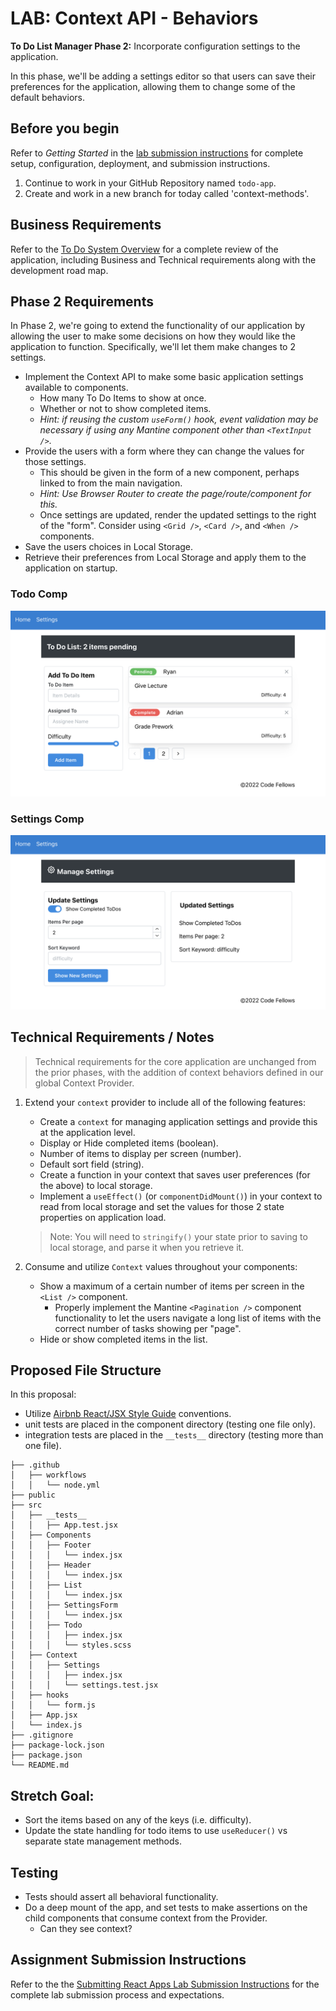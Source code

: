 # LAB: Context API - Behaviors

**To Do List Manager Phase 2:** Incorporate configuration settings to the application.

In this phase, we'll be adding a settings editor so that users can save their preferences for the application, allowing them to change some of the default behaviors.

## Before you begin

Refer to *Getting Started*  in the [lab submission instructions](../../../reference/submission-instructions/labs/README.md) for complete setup, configuration, deployment, and submission instructions.

1. Continue to work in your GitHub Repository named `todo-app`.
1. Create and work in a new branch for today called 'context-methods'.

## Business Requirements

Refer to the [To Do System Overview](../../apps-and-libraries/todo/README.md) for a complete review of the application, including Business and Technical requirements along with the development road map.

## Phase 2 Requirements

In Phase 2, we're going to extend the functionality of our application by allowing the user to make some decisions on how they would like the application to function. Specifically, we'll let them make changes to 2 settings.

- Implement the Context API to make some basic application settings available to components.
  - How many To Do Items to show at once.
  - Whether or not to show completed items.
  - *Hint: if reusing the custom `useForm()` hook, event validation may be necessary if using any Mantine component other than `<TextInput />`.*
- Provide the users with a form where they can change the values for those settings.
  - This should be given in the form of a new component, perhaps linked to from the main navigation.
  - *Hint: Use Browser Router to create the page/route/component for this.*
  - Once settings are updated, render the updated settings to the right of the "form".  Consider using `<Grid />`, `<Card />`, and `<When />` components.
- Save the users choices in Local Storage.
- Retrieve their preferences from Local Storage and apply them to the application on startup.

### Todo Comp

![Todo with Pagination](todo.png)

### Settings Comp

![Settings Page](settings.png)


## Technical Requirements / Notes

> Technical requirements for the core application are unchanged from the prior phases, with the addition of context behaviors defined in our global Context Provider.

1. Extend your `context` provider to include all of the following features:
   - Create a `context` for managing application settings and provide this at the application level.
   - Display or Hide completed items (boolean).
   - Number of items to display per screen (number).
   - Default sort field (string).
   - Create a function in your context that saves user preferences (for the above) to local storage.
   - Implement a `useEffect()` (or `componentDidMount()`) in your context to read from local storage and set the values for those 2 state properties on application load.
   > Note: You will need to `stringify()` your state prior to saving to local storage, and parse it when you retrieve it.

1. Consume and utilize `Context` values throughout your components:
    - Show a maximum of a certain number of items per screen in the `<List />` component.
      - Properly implement the Mantine `<Pagination />` component functionality to let the users navigate a long list of items with the correct number of tasks showing per "page".
    - Hide or show completed items in the list.

## Proposed File Structure

In this proposal:
- Utilize [Airbnb React/JSX Style Guide](https://airbnb.io/javascript/react/) conventions.
- unit tests are placed in the component directory (testing one file only).
- integration tests are placed in the `__tests__` directory (testing more than one file).

```text
├── .github
│   ├── workflows
│   │   └── node.yml
├── public
├── src
│   ├── __tests__
│   │   ├── App.test.jsx
│   ├── Components
│   │   ├── Footer
│   │   │   └── index.jsx
│   │   ├── Header
│   │   │   └── index.jsx
│   │   ├── List
│   │   │   └── index.jsx
│   │   ├── SettingsForm
│   │   │   └── index.jsx
│   │   ├── Todo
│   │   │   ├── index.jsx
│   │   │   └── styles.scss  
│   ├── Context
│   │   ├── Settings
│   │   │   ├── index.jsx
│   │   │   └── settings.test.jsx
│   ├── hooks
│   │   └── form.js
│   ├── App.jsx
│   └── index.js
├── .gitignore
├── package-lock.json
├── package.json
└── README.md
```

## Stretch Goal:

- Sort the items based on any of the keys (i.e. difficulty).
- Update the state handling for todo items to use `useReducer()` vs separate state management methods.

## Testing

- Tests should assert all behavioral functionality.
- Do a deep mount of the app, and set tests to make assertions on the child components that consume context from the Provider.
  - Can they see context?

## Assignment Submission Instructions

Refer to the the [Submitting React Apps Lab Submission Instructions](../../../reference/submission-instructions/labs/react-apps.md) for the complete lab submission process and expectations.
